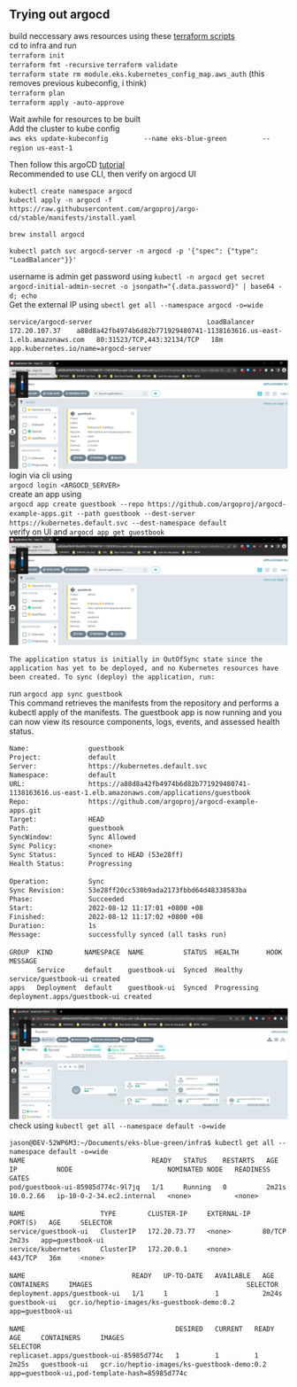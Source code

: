 ## Trying out argocd 

build neccessary aws resources using these [terraform scripts](https://github.com/jasonltr/eks-blue-green/tree/master/infra)  
cd to infra and run  
`terraform init`  
`terraform fmt -recursive`
`terraform validate`  
`terraform state rm module.eks.kubernetes_config_map.aws_auth` (this removes previous kubeconfig, i think)  
`terraform plan`  
`terraform apply -auto-approve`  

Wait awhile for resources to be built  
Add the cluster to kube config  
`aws eks update-kubeconfig         --name eks-blue-green         --region us-east-1`  
  
Then follow this argoCD [tutorial](https://argo-cd.readthedocs.io/en/stable/getting_started/)  
Recommended to use CLI, then verify on argocd UI
```
kubectl create namespace argocd
kubectl apply -n argocd -f https://raw.githubusercontent.com/argoproj/argo-cd/stable/manifests/install.yaml
```
```
brew install argocd
```
```
kubectl patch svc argocd-server -n argocd -p '{"spec": {"type": "LoadBalancer"}}'
```
username is admin get password using `kubectl -n argocd get secret argocd-initial-admin-secret -o jsonpath="{.data.password}" | base64 -d; echo`  
Get the external IP using `ubectl get all --namespace argocd -o=wide`  
```
service/argocd-server                             LoadBalancer   172.20.107.37    a88d8a42fb4974b6d82b771929480741-1138163616.us-east-1.elb.amazonaws.com   80:31523/TCP,443:32134/TCP   18m   app.kubernetes.io/name=argocd-server
```
![](images/argocd_1.png)  
login via cli using  
`argocd login <ARGOCD_SERVER>`  
create an app using  
`argocd app create guestbook --repo https://github.com/argoproj/argocd-example-apps.git --path guestbook --dest-server https://kubernetes.default.svc --dest-namespace default`  
verify on UI and `argocd app get guestbook`  
![](images/argocd_1.png) 
```
The application status is initially in OutOfSync state since the application has yet to be deployed, and no Kubernetes resources have been created. To sync (deploy) the application, run:
```
run `argocd app sync guestbook`  
This command retrieves the manifests from the repository and performs a kubectl apply of the manifests. The guestbook app is now running and you can now view its resource components, logs, events, and assessed health status.  
```
Name:               guestbook
Project:            default
Server:             https://kubernetes.default.svc
Namespace:          default
URL:                https://a88d8a42fb4974b6d82b771929480741-1138163616.us-east-1.elb.amazonaws.com/applications/guestbook
Repo:               https://github.com/argoproj/argocd-example-apps.git
Target:             HEAD
Path:               guestbook
SyncWindow:         Sync Allowed
Sync Policy:        <none>
Sync Status:        Synced to HEAD (53e28ff)
Health Status:      Progressing

Operation:          Sync
Sync Revision:      53e28ff20cc530b9ada2173fbbd64d48338583ba
Phase:              Succeeded
Start:              2022-08-12 11:17:01 +0800 +08
Finished:           2022-08-12 11:17:02 +0800 +08
Duration:           1s
Message:            successfully synced (all tasks run)

GROUP  KIND        NAMESPACE  NAME          STATUS  HEALTH       HOOK  MESSAGE
       Service     default    guestbook-ui  Synced  Healthy            service/guestbook-ui created
apps   Deployment  default    guestbook-ui  Synced  Progressing        deployment.apps/guestbook-ui created
```
![](images/argocd_2.png) 
check using `kubectl get all --namespace default -o=wide`
```
jason@DEV-52WP6M3:~/Documents/eks-blue-green/infra$ kubectl get all --namespace default -o=wide
NAME                                READY   STATUS    RESTARTS   AGE     IP          NODE                        NOMINATED NODE   READINESS GATES
pod/guestbook-ui-85985d774c-9l7jq   1/1     Running   0          2m21s   10.0.2.66   ip-10-0-2-34.ec2.internal   <none>           <none>

NAME                   TYPE        CLUSTER-IP     EXTERNAL-IP   PORT(S)   AGE     SELECTOR
service/guestbook-ui   ClusterIP   172.20.73.77   <none>        80/TCP    2m23s   app=guestbook-ui
service/kubernetes     ClusterIP   172.20.0.1     <none>        443/TCP   36m     <none>

NAME                           READY   UP-TO-DATE   AVAILABLE   AGE     CONTAINERS     IMAGES                                       SELECTOR
deployment.apps/guestbook-ui   1/1     1            1           2m24s   guestbook-ui   gcr.io/heptio-images/ks-guestbook-demo:0.2   app=guestbook-ui

NAME                                      DESIRED   CURRENT   READY   AGE     CONTAINERS     IMAGES                                       SELECTOR
replicaset.apps/guestbook-ui-85985d774c   1         1         1       2m25s   guestbook-ui   gcr.io/heptio-images/ks-guestbook-demo:0.2   app=guestbook-ui,pod-template-hash=85985d774c
```
